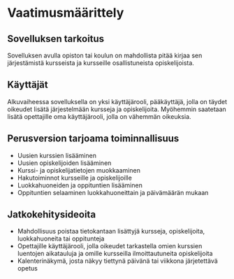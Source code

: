 # Vaatimusmäärittely

## Sovelluksen tarkoitus
Sovelluksen avulla opiston tai koulun on mahdollista pitää kirjaa sen järjestämistä kursseista ja kursseille osallistuneista opiskelijoista.

## Käyttäjät
Alkuvaiheessa sovelluksella on yksi käyttäjärooli, pääkäyttäjä, jolla on täydet oikeudet lisätä järjestelmään kursseja ja opiskelijoita. Myöhemmin saatetaan lisätä opettajille oma käyttäjärooli, jolla on vähemmän oikeuksia.

## Perusversion tarjoama toiminnallisuus
* Uusien kurssien lisääminen
* Uusien opiskelijoiden lisääminen
* Kurssi- ja opiskelijatietojen muokkaaminen
* Hakutoiminnot kursseille ja opiskelijoille
* Luokkahuoneiden ja oppituntien lisääminen
* Oppituntien selaaminen luokkahuoneittain ja päivämäärän mukaan

## Jatkokehitysideoita
* Mahdollisuus poistaa tietokantaan lisättyjä kursseja, opiskelijoita, luokkahuoneita tai oppitunteja
* Opettajille käyttäjärooli, jolla oikeudet tarkastella omien kurssien luentojen aikatauluja ja omille kursseilla ilmoittautuneita opiskelijoita
* Kalenterinäkymä, josta näkyy tiettynä päivänä tai viikkona järjetettävä opetus
